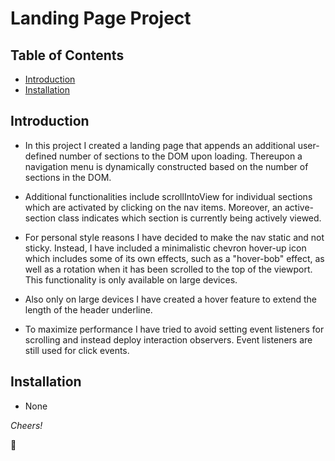 # Landing Page Project

## Table of Contents

* [Introduction](#introduction)
* [Installation](#installation)

## Introduction

* In this project I created a landing page that appends an additional user-defined
number of sections to the DOM upon loading. Thereupon a navigation menu is
dynamically constructed based on the number of sections in the DOM.

* Additional functionalities include scrollIntoView for individual sections which
are activated by clicking on the nav items. Moreover, an active-section class
indicates which section is currently being actively viewed.

* For personal style reasons I have decided to make the nav static and not sticky.
Instead, I have included a minimalistic chevron hover-up icon which includes
some of its own effects, such as a "hover-bob" effect, as well as a rotation
when it has been scrolled to the top of the viewport. This functionality is only
available on large devices.

* Also only on large devices I have created a hover feature to extend the length
of the header underline.

* To maximize performance I have tried to avoid setting event listeners for scrolling
and instead deploy interaction observers. Event listeners are still used for click
events.

## Installation

* None

*Cheers!*

:maple_leaf:

